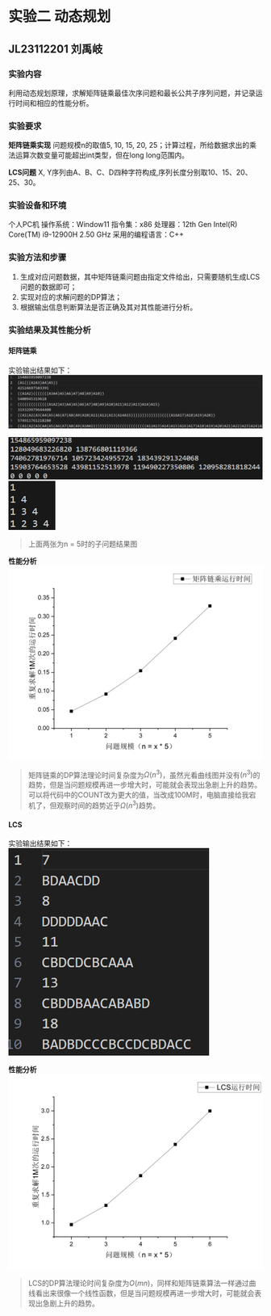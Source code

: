 # 实验二 动态规划
## JL23112201 刘禹岐
### 实验内容
利用动态规划原理，求解矩阵链乘最佳次序问题和最长公共子序列问题，并记录运行时间和相应的性能分析。

### 实验要求
**矩阵链乘实现**
问题规模n的取值5, 10, 15, 20, 25；计算过程，所给数据求出的乘法运算次数变量可能超出int类型，但在long long范围内。

**LCS问题**
X, Y序列由A、B、C、D四种字符构成,序列长度分别取10、15、20、25、30。

### 实验设备和环境
个人PC机
操作系统：Window11
指令集：x86
处理器：12th Gen Intel(R) Core(TM) i9-12900H   2.50 GHz
采用的编程语言：C++

### 实验方法和步骤
1. 生成对应问题数据，其中矩阵链乘问题由指定文件给出，只需要随机生成LCS问题的数据即可；
2. 实现对应的求解问题的DP算法；
3. 根据输出信息判断算法是否正确及其对其性能进行分析。

### 实验结果及其性能分析
#### 矩阵链乘
实验输出结果如下：
![](images/2024-01-03-17-35-06.png)

![](images/2024-01-03-17-32-32.png)
![](images/2024-01-03-17-33-18.png)
>上面两张为n = 5时的子问题结果图

**性能分析**
![](images/2024-01-03-17-39-42.png)
>矩阵链乘的DP算法理论时间复杂度为$Ω(n^3)$，虽然光看曲线图并没有$(n^3)$的趋势，但是当问题规模再进一步增大时，可能就会表现出急剧上升的趋势。
可以将代码中的COUNT改为更大的值，当改成100M时，电脑直接给我宕机了，但观察时间的趋势近乎$Ω(n^3)$趋势。

#### LCS
实验输出结果如下：
![](images/2024-01-03-19-34-23.png)

**性能分析**
![](images/2024-01-03-19-38-12.png)
>LCS的DP算法理论时间复杂度为$O(mn)$，同样和矩阵链乘算法一样通过曲线看出来很像一个线性函数，但是当问题规模再进一步增大时，可能就会表现出急剧上升的趋势。